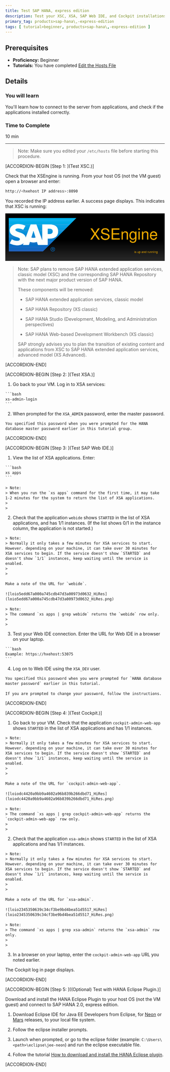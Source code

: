 ```yaml
---
title: Test SAP HANA, express edition
description: Test your XSC, XSA, SAP Web IDE, and Cockpit installations.
primary_tag: products>sap-hana\,-express-edition
tags: [ tutorial>beginner, products>sap-hana\,-express-edition ]
---
```


<!-- loio0377017816dc46b09db7b2e13bfabc0a -->

## Prerequisites
 - **Proficiency:** Beginner
 - **Tutorials:** You have completed [Edit the Hosts File](http://www.sap.com/developer/tutorials/hxe-ua-hosts.html)

## Details
### You will learn
You'll learn how to connect to the server from applications, and check if the applications installed correctly.

### Time to Complete
10 min

---

> Note:
> Make sure you edited your `/etc/hosts` file before starting this procedure.
> 
> 

[ACCORDION-BEGIN [Step 1: ](Test XSC.)]

Check that the XSEngine is running. From your host OS (not the VM guest) open a browser and enter:

```bash
http://<hxehost IP address>:8090
```

You recorded the IP address earlier. A success page displays. This indicates that XSC is running:

![loio511f9acd6591413db454e05b8dc8368c_HiRes](loio511f9acd6591413db454e05b8dc8368c_HiRes.png)

> Note:
> SAP plans to remove SAP HANA extended application services, classic model (XSC) and the corresponding SAP HANA Repository with the next major product version of SAP HANA.
> 
> These components will be removed:
> 
> -   SAP HANA extended application services, classic model
> 
> -   SAP HANA Repository (XS classic)
> 
> -   SAP HANA Studio (Development, Modeling, and Administration perspectives)
> 
> -   SAP HANA Web-based Development Workbench (XS classic)
> 
> 
> SAP strongly advises you to plan the transition of existing content and applications from XSC to SAP HANA extended application services, advanced model (XS Advanced).
> 
> 

[ACCORDION-END]

[ACCORDION-BEGIN [Step 2: ](Test XSA.)]

1.   Go back to your VM. Log in to XSA services: 

    ```bash
    xs-admin-login
    ```

2.   When prompted for the `XSA_ADMIN` password, enter the master password. 

    You specified this password when you were prompted for the HANA database master password earlier in this tutorial group.

[ACCORDION-END]

[ACCORDION-BEGIN [Step 3: ](Test SAP Web IDE.)]

1.   View the list of XSA applications. Enter: 

    ```bash
    xs apps
    ```

    > Note:
    > When you run the `xs apps` command for the first time, it may take 1-2 minutes for the system to return the list of XSA applications.
    > 
    > 

2.   Check that the application `webide` shows `STARTED` in the list of XSA applications, and has 1/1 instances. (If the list shows 0/1 in the instance column, the application is not started.) 

    > Note:
    > Normally it only takes a few minutes for XSA services to start. However. depending on your machine, it can take over 30 minutes for XSA services to begin. If the service doesn't show `STARTED` and doesn't show `1/1` instances, keep waiting until the service is enabled.
    > 
    > 

    Make a note of the URL for `webide`.

    ![loio5edd67a000a745cdb47d3a00973d0632_HiRes](loio5edd67a000a745cdb47d3a00973d0632_HiRes.png)

    > Note:
    > The command `xs apps | grep webide` returns the `webide` row only.
    > 
    > 

3.   Test your Web IDE connection. Enter the URL for Web IDE in a browser on your laptop. 

    ```bash
    Example: https://hxehost:53075
    ```

4.   Log on to Web IDE using the `XSA_DEV` user. 

    You specified this password when you were prompted for `HANA database master password` earlier in this tutorial.

    If you are prompted to change your password, follow the instructions.

[ACCORDION-END]

[ACCORDION-BEGIN [Step 4: ](Test Cockpit.)]

1.   Go back to your VM. Check that the application `cockpit-admin-web-app` shows `STARTED` in the list of XSA applications and has 1/1 instances. 

    > Note:
    > Normally it only takes a few minutes for XSA services to start. However. depending on your machine, it can take over 30 minutes for XSA services to begin. If the service doesn't show `STARTED` and doesn't show `1/1` instances, keep waiting until the service is enabled.
    > 
    > 

    Make a note of the URL for `cockpit-admin-web-app`.

    ![loiodc4420a9bb9a4602a96b839b266dbd71_HiRes](loiodc4420a9bb9a4602a96b839b266dbd71_HiRes.png)

    > Note:
    > The command `xs apps | grep cockpit-admin-web-app` returns the `cockpit-admin-web-app` row only.
    > 
    > 

2.   Check that the application `xsa-admin` shows `STARTED` in the list of XSA applications and has 1/1 instances. 

    > Note:
    > Normally it only takes a few minutes for XSA services to start. However. depending on your machine, it can take over 30 minutes for XSA services to begin. If the service doesn't show `STARTED` and doesn't show `1/1` instances, keep waiting until the service is enabled.
    > 
    > 

    Make a note of the URL for `xsa-admin`.

    ![loio2345350639c34cf3be9bd4bea51d5517_HiRes](loio2345350639c34cf3be9bd4bea51d5517_HiRes.png)

    > Note:
    > The command `xs apps | grep xsa-admin` returns the `xsa-admin` row only.
    > 
    > 

3.   In a browser on your laptop, enter the `cockpit-admin-web-app` URL you noted earlier. 

The Cockpit log in page displays.

[ACCORDION-END]

[ACCORDION-BEGIN [Step 5: ]((Optional) Test with HANA Eclipse Plugin.)]

Download and install the HANA Eclipse Plugin to your host OS (not the VM guest) and connect to SAP HANA 2.0, express edition.

1.   Download Eclipse IDE for Java EE Developers from Eclipse, for [Neon](http://www.eclipse.org/neon/) or [Mars](http://www.eclipse.org/mars/) releases, to your local file system. 

2.   Follow the eclipse installer prompts. 

3.   Launch when prompted, or go to the eclipse folder (example: `C:\Users\<path>\eclipse\jee-neon`) and run the eclipse executable file. 

4.   Follow the tutorial [How to download and install the HANA Eclipse plugin](http://www.sap.com/developer/tutorials/hxe-howto-eclipse.html). 

[ACCORDION-END]


